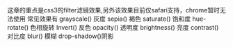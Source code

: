 这章的重点是css3的filter滤镜效果,另外该效果目前仅safari支持，chrome暂时无法使用
常见效果有
grayscale()  灰度
sepia()      褐色
saturate()   饱和度
hue-rotate() 色相旋转
Invert()     反色
opacity()    透明度
brightness() 亮度
contrast()   对比度
blur()       模糊
drop-shadow()阴影